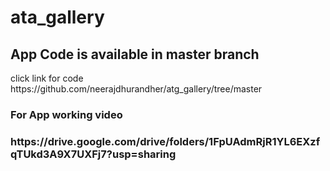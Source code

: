 # ata_gallery

<h2>App Code is available in master branch</h2>
</h4>click link for code</h4>
https://github.com/neerajdhurandher/atg_gallery/tree/master
<h3>For App working video <h3>
 https://drive.google.com/drive/folders/1FpUAdmRjR1YL6EXzfqTUkd3A9X7UXFj7?usp=sharing 

